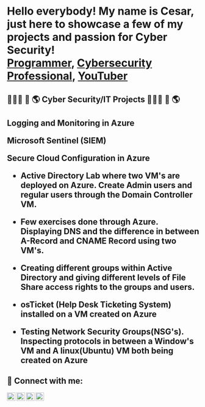 <h1>Hello everybody! My name is Cesar, just here to showcase a few of my projects and passion for Cyber Security!  <br/><a href="https://github.com/cesarias">Programmer</a>, <a href="https://www.linkedin.com/in/cesar-arias-4b4859270/">Cybersecurity Professional</a>, <a href="">YouTuber</a></h1>

<h2>👨🏻‍💻 🔐 🌎  Cyber Security/IT Projects  👨🏻‍💻 🔐 🌎 <h2>


<b> Logging and Monitoring in Azure </b>


<b> Microsoft Sentinel (SIEM) </b>

 


<b> Secure Cloud Configuration in Azure </b>

 
 - <b> Active Directory Lab where two VM's are deployed on Azure. Create Admin users and regular users through the Domain Controller VM.  </b>
 
 - <b> Few exercises done through Azure. Displaying DNS and the difference in between A-Record and CNAME Record using two VM's. </b>
 
  
 - <b> Creating different groups within Active Directory and giving different levels of File Share access rights to the groups and users. </b>
 
  
- <b> osTicket (Help Desk Ticketing System) installed on a VM created on Azure </b>
 
  
- <b> Testing Network Security Groups(NSG's). Inspecting protocols in between a Window's VM and A linux(Ubuntu) VM both being created on Azure </b>
 

<h2>📲 Connect with me:</h2>

[<img align="left" alt="JoshMadakor | YouTube" width="22px" src="https://cdn.jsdelivr.net/npm/simple-icons@v3/icons/youtube.svg" />][youtube]
[<img align="left" alt="JoshMadakor | Twitter" width="22px" src="https://cdn.jsdelivr.net/npm/simple-icons@v3/icons/twitter.svg" />][twitter]
[<img align="left" alt="JoshMadakor | LinkedIn" width="22px" src="https://cdn.jsdelivr.net/npm/simple-icons@v3/icons/linkedin.svg" />][linkedin]
[<img align="left" alt="JoshMadakor | Instagram" width="22px" src="https://cdn.jsdelivr.net/npm/simple-icons@v3/icons/instagram.svg" />][instagram]

[twitter]: https://twitter.com/joshmadakor
[youtube]: https://www.youtube.com/c/joshmadakor
[instagram]: https://www.instagram.com/joshmadakor/
[linkedin]: https://linkedin.com/in/joshmadakor 
<!--
**joshmadakor1/joshmadakor1** is a ✨ _special_ ✨ repository because its `README.md` (this file) appears on your GitHub profile.

Here are some ideas to get you started:

- 🔭 I’m currently working on ...
- 🌱 I’m currently learning ...
- 👯 I’m looking to collaborate on ...
- 🤔 I’m looking for help with ...
- 💬 Ask me about ...
- 📫 How to reach me: ...
- 😄 Pronouns: ...
- ⚡ Fun fact: ...
-->
